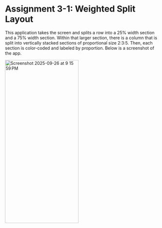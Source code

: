 # Assignment 3-1: Weighted Split Layout
This application takes the screen and splits a row into a 25% width section and a 75% width section. 
Within that larger section, there is a column that is split into vertically stacked sections of proportional size 2:3:5. 
Then, each section is color-coded and labeled by proportion. Below is a screenshot of the app.

<img width="242" height="539" alt="Screenshot 2025-09-26 at 9 15 59 PM" src="https://github.com/user-attachments/assets/382767f6-a34c-4032-af2b-baafc34c7178" />
